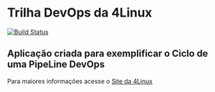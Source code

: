 # Trilha DevOps da 4Linux

<!-- Altere a Flag abaixo com sua URL do Travis -->
[![Build Status](https://travis-ci.com/ealins32/DevOpsLab-HelloWorld.svg?branch=master)](https://travis-ci.com/ealins32/DevOpsLab-HelloWorld)

## Aplicação criada para exemplificar o Ciclo de uma PipeLine DevOps


Para maiores informações acesse o [Site da 4Linux](https://www.4linux.com.br/cursos/devops)

